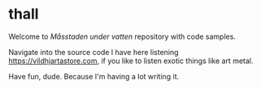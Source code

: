 # thall

Welcome to *Måsstaden under vatten* repository with code samples.

Navigate into the source code I have here listening https://vildhjartastore.com, if you like to listen exotic things like art metal.

Have fun, dude. Because I'm having a lot writing it.

